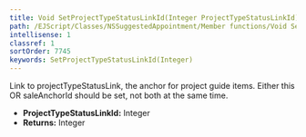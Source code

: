 ```yaml
---
title: Void SetProjectTypeStatusLinkId(Integer ProjectTypeStatusLinkId)
path: /EJScript/Classes/NSSuggestedAppointment/Member functions/Void SetProjectTypeStatusLinkId(Integer p_0)
intellisense: 1
classref: 1
sortOrder: 7745
keywords: SetProjectTypeStatusLinkId(Integer)
---
```



Link to projectTypeStatusLink, the anchor for project guide items. Either this OR saleAnchorId should be set, not both at the same time.



* **ProjectTypeStatusLinkId:** Integer
* **Returns:** Integer


